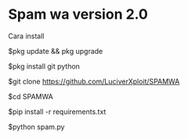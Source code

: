 # Spam wa version 2.0




Cara install 

$pkg update && pkg upgrade

$pkg install git python

$git clone https://github.com/LuciverXploit/SPAMWA

$cd SPAMWA

$pip install -r requirements.txt

$python spam.py
